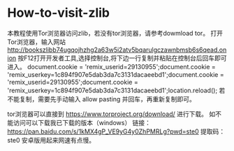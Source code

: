 # How-to-visit-zlib
本教程使用Tor浏览器访问zlib，若没有tor浏览器，请参考dowmload tor。
打开Tor浏览器，输入网站 http://bookszlibb74ugqojhzhg2a63w5i2atv5bqarulgczawnbmsb6s6qead.onion 
按F12打开开发者工具,选择控制台,将下边一行复制并粘贴在控制台后回车即可进入。
document.cookie = 'remix_userid=29130955';document.cookie = 'remix_userkey=1c894f907e5dab3da7c3131dacaeebd1';document.cookie = 'remix_userid=29130955';document.cookie = 'remix_userkey=1c894f907e5dab3da7c3131dacaeebd1';location.reload();
若不能复制，需要先手动输入 allow pasting 并回车，再重新复制即可。


tor浏览器可以直接到 https://www.torproject.org/download/ 进行下载。
如不能访问可以下载我已下载的版本（windows）
链接：https://pan.baidu.com/s/1kMX4gP_VE9yG4y0ZhPMRLg?pwd=ste0 
提取码：ste0
安卓版用起来网速有点慢。
